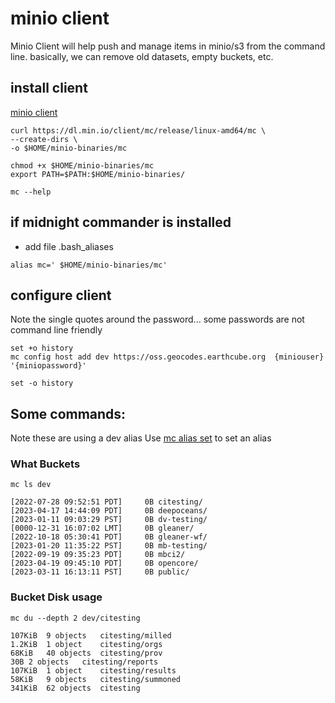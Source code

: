 # minio client
Minio Client will help push and manage items in minio/s3 from the command line.
basically, we can remove old datasets, empty buckets, etc.


## install client
[minio client](https://min.io/docs/minio/linux/reference/minio-mc.html?ref=docs)

```shell
curl https://dl.min.io/client/mc/release/linux-amd64/mc \
--create-dirs \
-o $HOME/minio-binaries/mc

chmod +x $HOME/minio-binaries/mc
export PATH=$PATH:$HOME/minio-binaries/

mc --help
```

## if midnight commander is installed
* add file .bash_aliases
``` {.shell .copy}
alias mc=' $HOME/minio-binaries/mc'
```

## configure client

 Note the single quotes around the password... some passwords are   not command line friendly
```{. shell .copy }
set +o history
mc config host add dev https://oss.geocodes.earthcube.org  {miniouser} '{miniopassword}'

set -o history
```

## Some commands:

Note these are using a dev alias
Use [mc alias set](https://min.io/docs/minio/linux/reference/minio-mc/mc-alias-set.html#command-mc.alias.set) to set an alias

### What Buckets

`mc ls dev`

```
[2022-07-28 09:52:51 PDT]     0B citesting/
[2023-04-17 14:44:09 PDT]     0B deepoceans/
[2023-01-11 09:03:29 PST]     0B dv-testing/
[0000-12-31 16:07:02 LMT]     0B gleaner/
[2022-10-18 05:30:41 PDT]     0B gleaner-wf/
[2023-01-20 11:35:22 PST]     0B mb-testing/
[2022-09-19 09:35:23 PDT]     0B mbci2/
[2023-04-19 09:45:10 PDT]     0B opencore/
[2023-03-11 16:13:11 PST]     0B public/
```

### Bucket Disk usage

`mc du --depth 2 dev/citesting`

```
107KiB	9 objects	citesting/milled
1.2KiB	1 object	citesting/orgs
68KiB	40 objects	citesting/prov
30B	2 objects	citesting/reports
107KiB	1 object	citesting/results
58KiB	9 objects	citesting/summoned
341KiB	62 objects	citesting
```
